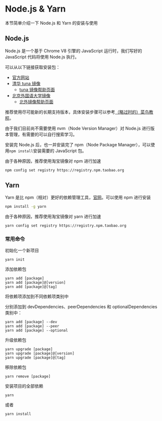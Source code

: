 # Node.js & Yarn

本节简单介绍一下 Node.js 和 Yarn 的安装与使用

## Node.js

Node.js 是一个基于 Chrome V8 引擎的 JavaScript 运行时，我们写好的 JavaScript 代码将使用 Node.js 执行。

可以从以下链接获取安装包：

- [官方网站](https://nodejs.org/en/download/)
- [清华 tuna 镜像](https://mirrors.tuna.tsinghua.edu.cn/nodejs-release/)
  - [tuna 镜像帮助页面](https://mirrors.tuna.tsinghua.edu.cn/help/nodejs-release/)
- [北京外国语大学镜像](https://mirrors.bfsu.edu.cn/nodejs-release/)
  - [北外镜像帮助页面](https://mirrors.bfsu.edu.cn/help/nodejs-release/)

推荐使用尽可能新的长期支持版本，具体安装步骤可以参考[（略过时的）菜鸟教程](https://www.runoob.com/nodejs/nodejs-install-setup.html)。

由于我们目前尚不需要使用 nvm（Node Version Manager）对 Node.js 进行版本管理，有需要的可以自行搜索学习。

安装完 Node.js 后，也一并安装完了 npm（Node Package Manager），可以使用`npm install`安装需要的 JavaScript 包。

由于各种原因，推荐使用淘宝镜像对 npm 进行加速

```bash
npm config set registry https://registry.npm.taobao.org
```

## Yarn

Yarn 是比 npm（相对）更好的依赖管理工具，[官网](https://yarn.bootcss.com/docs/getting-started/)。可以使用 npm 进行安装

```bash
npm install -g yarn
```

由于各种原因，推荐使用淘宝镜像对 yarn 进行加速

```bash
yarn config set registry https://registry.npm.taobao.org
```

### 常用命令

初始化一个新项目

```
yarn init
```

添加依赖包

```
yarn add [package]
yarn add [package]@[version]
yarn add [package]@[tag]
```

将依赖项添加到不同依赖项类别中

分别添加到 devDependencies、peerDependencies 和 optionalDependencies 类别中：

```
yarn add [package] --dev
yarn add [package] --peer
yarn add [package] --optional
```

升级依赖包

```
yarn upgrade [package]
yarn upgrade [package]@[version]
yarn upgrade [package]@[tag]
```

移除依赖包

```
yarn remove [package]
```

安装项目的全部依赖

```
yarn
```

或者

```
yarn install
```

